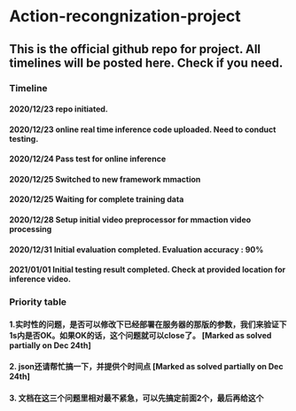# Action-recongnization-project

## This is the official github repo for project. All timelines will be posted here. Check if you need.

### Timeline

#### 2020/12/23 repo initiated.
#### 2020/12/23 online real time inference code uploaded. Need to conduct testing.
#### 2020/12/24 Pass test for online inference
#### 2020/12/25 Switched to new framework mmaction
#### 2020/12/25 Waiting for complete training data
#### 2020/12/28 Setup initial video preprocessor for mmaction video processing
#### 2020/12/31 Initial evaluation completed. Evaluation accuracy : 90%
#### 2021/01/01 Initial testing result completed. Check at provided location for inference video.

### Priority table

#### 1.实时性的问题，是否可以修改下已经部署在服务器的那版的参数，我们来验证下1s内是否OK。如果OK的话，这个问题就可以close了。 [Marked as solved partially on Dec 24th]

#### 2. json还请帮忙搞一下，并提供个时间点 [Marked as solved partially on Dec 24th]

#### 3. 文档在这三个问题里相对最不紧急，可以先搞定前面2个，最后再给这个
